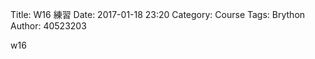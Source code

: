 Title: W16 練習 
Date: 2017-01-18 23:20
Category: Course
Tags: Brython
Author: 40523203

w16

<!-- PELICAN_END_SUMMARY -->

<!-- 導入 Brython 標準程式庫 -->

<script type="text/javascript" 
    src="https://cdn.rawgit.com/brython-dev/brython/master/www/src/brython_dist.js">
</script>

<!-- 啟動 Brython -->
<script>
window.onload=function(){
brython(1);
}
</script>

<!-- 以下實際利用  Brython 畫一條直線 -->

<div id="con"></div>
<script type="text/python3">
from browser import alert
from browser import document
from browser import html
#print("test")
#alert("test")
con1=document["con"]
try:
    for i in range(1):
         #con1 <="test"+"<br/>"
         youInput=int(input("請輸入一個整數!"))
         con1<="test"+html.BR()
         output =youInput+1
         con1<="你輸入的整數加上1之後，為"+str(output)
except:
    con1<="拜託請輸入整數!"
    
</script>
